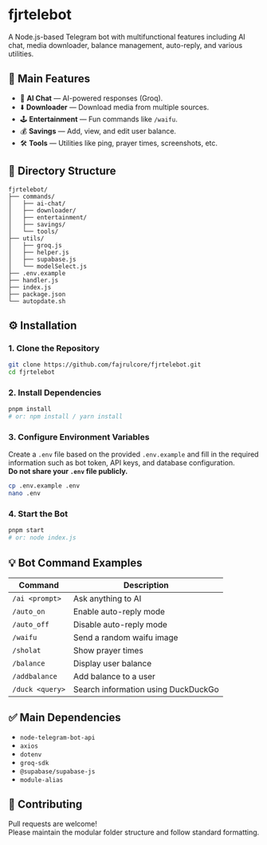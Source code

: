 # fjrtelebot

A Node.js-based Telegram bot with multifunctional features including AI chat, media downloader, balance management, auto-reply, and various utilities.

## 🚀 Main Features

- 🤖 **AI Chat** — AI-powered responses (Groq).
- ⬇️ **Downloader** — Download media from multiple sources.
- 🕹️ **Entertainment** — Fun commands like `/waifu`.
- 💰 **Savings** — Add, view, and edit user balance.
- 🛠️ **Tools** — Utilities like ping, prayer times, screenshots, etc.

## 📁 Directory Structure

```
fjrtelebot/
├── commands/
│   ├── ai-chat/
│   ├── downloader/
│   ├── entertainment/
│   ├── savings/
│   └── tools/
├── utils/
│   ├── groq.js
│   ├── helper.js
│   ├── supabase.js
│   └── modelSelect.js
├── .env.example
├── handler.js
├── index.js
├── package.json
└── autopdate.sh
```

## ⚙️ Installation

### 1. Clone the Repository
```bash
git clone https://github.com/fajrulcore/fjrtelebot.git
cd fjrtelebot
```

### 2. Install Dependencies
```bash
pnpm install
# or: npm install / yarn install
```

### 3. Configure Environment Variables
Create a `.env` file based on the provided `.env.example` and fill in the required information such as bot token, API keys, and database configuration.  
**Do not share your `.env` file publicly.**

```bash
cp .env.example .env
nano .env
```

### 4. Start the Bot
```bash
pnpm start
# or: node index.js
```

## 💡 Bot Command Examples

| Command           | Description                         |
|-------------------|-------------------------------------|
| `/ai <prompt>`    | Ask anything to AI                  |
| `/auto_on`        | Enable auto-reply mode              |
| `/auto_off`       | Disable auto-reply mode             |
| `/waifu`          | Send a random waifu image           |
| `/sholat`         | Show prayer times                   |
| `/balance`        | Display user balance                |
| `/addbalance`     | Add balance to a user               |
| `/duck <query>`   | Search information using DuckDuckGo |

## ✅ Main Dependencies

- `node-telegram-bot-api`
- `axios`
- `dotenv`
- `groq-sdk`
- `@supabase/supabase-js`
- `module-alias`

## 🤝 Contributing

Pull requests are welcome!  
Please maintain the modular folder structure and follow standard formatting.
